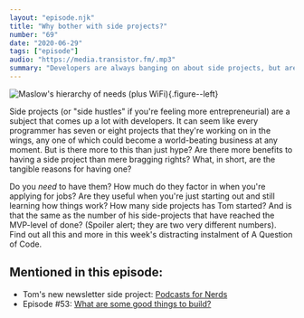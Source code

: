 ```yaml
---
layout: "episode.njk"
title: "Why bother with side projects?"
number: "69"
date: "2020-06-29"
tags: ["episode"]
audio: "https://media.transistor.fm/.mp3"
summary: "Developers are always banging on about side projects, but are they really worth having?"
---
```


![Maslow's hierarchy of needs (plus WiFi)](/images/episodes/69_needs.png){.figure--left}

Side projects (or "side hustles" if you're feeling more entrepreneurial) are a subject that comes up a lot with developers. It can seem like every programmer has seven or eight projects that they're working on in the wings, any one of which could become a world-beating business at any moment. But is there more to this than just hype? Are there more benefits to having a side project than mere bragging rights? What, in short, are the tangible reasons for having one?

Do you *need* to have them? How much do they factor in when you're applying for jobs? Are they useful when you're just starting out and still learning how things work? How many side projects has Tom started? And is that the same as the number of his side-projects that have reached the MVP-level of done? (Spoiler alert; they are two very different numbers). Find out all this and more in this week's distracting instalment of A Question of Code.

## Mentioned in this episode:

* Tom's new newsletter side project: [Podcasts for Nerds](https://podcastsfornerds.com)
* Episode #53: [What are some good things to build?](https://aquestionofcode.com/53-what-are-some-good-things-to-build/)
